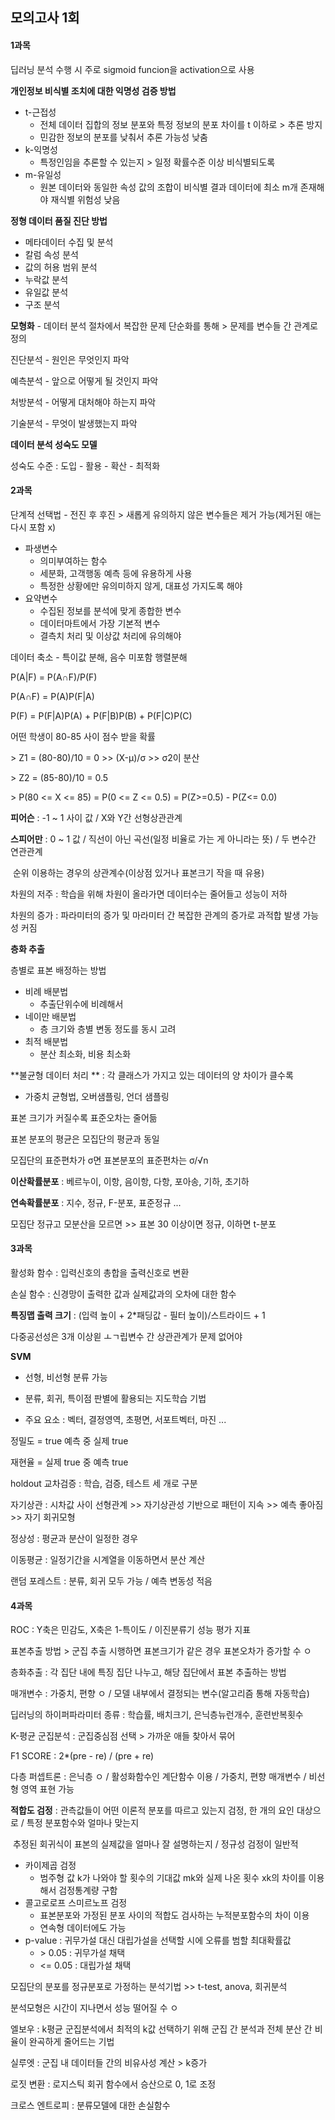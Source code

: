 ## 모의고사 1회



#### 1과목



딥러닝 분석 수행 시 주로 sigmoid funcion을 activation으로 사용



**개인정보 비식별 조치에 대한 익명성 검증 방법**

- t-근접성 
  - 전체 데이터 집합의 정보 분포와 특정 정보의 분포 차이를 t 이하로 > 추론 방지
  - 민감한 정보의 분포를 낮춰서 추론 가능성 낮춤
- k-익명성
  - 특정인임을 추론할 수 있는지 > 일정 확률수준 이상 비식별되도록
- m-유일성
  - 원본 데이터와 동일한 속성 값의 조합이 비식별 결과 데이터에 최소 m개 존재해야 재식별 위험성 낮음



**정형 데이터 품질 진단 방법**

- 메타데이터 수집 및 분석
- 칼럼 속성 분석
- 값의 허용 범위 분석
- 누락값 분석
- 유일값 분석
- 구조 분석



**모형화** - 데이터 분석 절차에서 복잡한 문제 단순화를 통해 > 문제를 변수들 간 관계로 정의



진단분석 - 원인은 무엇인지 파악

예측분석 - 앞으로 어떻게 될 것인지 파악

처방분석 - 어떻게 대처해야 하는지 파악

기술분석 - 무엇이 발생했는지 파악



**데이터 분석 성숙도 모델**

성숙도 수준 : 도입 - 활용 - 확산 - 최적화



#### 2과목

단계적 선택법 - 전진 후 후진 > 새롭게 유의하지 않은 변수들은 제거 가능(제거된 애는 다시 포함 x)



- 파생변수
  - 의미부여하는 함수
  - 세분화, 고객행동 예측 등에 유용하게 사용
  - 특정한 상황에만 유의미하지 않게, 대표성 가지도록 해야
- 요약변수
  - 수집된 정보를 분석에 맞게 종합한 변수
  - 데이터마트에서 가장 기본적 변수
  - 결측치 처리 및 이상값 처리에 유의해야



데이터 축소 - 특이값 분해, 음수 미포함 행렬분해



P(A|F) = P(A∩F)/P(F)

P(A∩F) = P(A)P(F|A)

P(F) = P(F|A)P(A) + P(F|B)P(B) + P(F|C)P(C)



어떤 학생이 80-85 사이 점수 받을 확률

\> Z1 = (80-80)/10 = 0 \>> (X-μ)/σ >> σ2이 분산

\> Z2 = (85-80)/10 = 0.5 

\> P(80 <= X <= 85) = P(0 <= Z <= 0.5) = P(Z>=0.5) - P(Z<= 0.0)



**피어슨** : -1 ~ 1 사이 값 / X와 Y간 선형상관관계

**스피어만** : 0 ~ 1 값 / 직선이 아닌 곡선(일정 비율로 가는 게 아니라는 뜻) / 두 변수간 연관관계

​					순위 이용하는 경우의 상관계수(이상점 있거나 표본크기 작을 때 유용)



차원의 저주 : 학습을 위해 차원이 올라가면 데이터수는 줄어들고 성능이 저하

차원의 증가 : 파라미터의 증가 및 마라미터 간 복잡한 관계의 증가로 과적합 발생 가능성 커짐



**층화 추출**

층별로 표본 배정하는 방법

- 비례 배분법
  - 추출단위수에 비례해서
- 네이만 배분법
  - 층 크기와 층별 변동 정도를 동시 고려
- 최적 배분법
  - 분산 최소화, 비용 최소화



**불균형 데이터 처리 ** : 각 클래스가 가지고 있는 데이터의 양 차이가 클수록

- 가중치 균형법, 오버샘플링, 언더 샘플링



표본 크기가 커질수록 표준오차는 줄어듦

표본 분포의 평균은 모집단의 평균과 동일

모집단의 표준편차가 σ면 표본분포의 표준편차는 σ/√n



**이산확률분포** : 베르누이, 이항, 음이항, 다항, 포아송, 기하, 초기하

**연속확률분포** : 지수, 정규, F-분포, 표준정규 ...



모집단 정규고 모분산을 모르면 >> 표본 30 이상이면 정규, 이하면 t-분포



#### 3과목

활성화 함수 : 입력신호의 총합을 출력신호로 변환

손실 함수 : 신경망이 출력한 값과 실제값과의 오차에 대한 함수



**특징맵 출력 크기** : (입력 높이 + 2*패딩값 - 필터 높이)/스트라이드 + 1



다중공선성은 3개 이상읟 ㅗㄱ립변수 간 상관관계가 문제 없어야



**SVM**

- 선형, 비선형 분류 가능
- 분류, 회귀, 특이점 판별에 활용되는 지도학습 기법

- 주요 요소 : 벡터, 결정영역, 초평면, 서포트벡터, 마진 ...



정밀도 = true 예측 중 실제 true

재현율 = 실제 true 중 예측 true



holdout 교차검증 : 학습, 검증, 테스트 세 개로 구분



자기상관 : 시차값 사이 선형관계 >> 자기상관성 기반으로 패턴이 지속 >> 예측 좋아짐 >> 자기 회귀모형

정상성 : 평균과 분산이 일정한 경우

이동평균 : 일정기간을 시계열을 이동하면서 분산 계산



랜덤 포레스트 : 분류, 회귀 모두 가능 / 예측 변동성 적음



#### 4과목

ROC : Y축은 민감도, X축은 1-특이도 / 이진분류기 성능 평가 지표



표본추출 방법 > 군집 추출 시행하면 표본크기가 같은 경우 표본오차가 증가할 수 ㅇ

층화추출 : 각 집단 내에 특징 집단 나누고, 해당 집단에서 표본 추출하는 방법



매개변수 : 가중치, 편향 ㅇ / 모델 내부에서 결정되는 변수(알고리즘 통해 자동학습)



딥러닝의 하이퍼파라미터 종류 : 학습률, 배치크기, 은닉층뉴런개수, 훈련반복횟수



K-평균 군집분석 : 군집중심점 선택 > 가까운 애들 찾아서 묶어



F1 SCORE : 2*(pre - re) / (pre + re)



다층 퍼셉트론 : 은닉층 ㅇ / 활성화함수인 계단함수 이용 / 가중치, 편향 매개변수 / 비선형 영역 표현 가능



**적합도 검정** : 관측값들이 어떤 이론적 분포를 따르고 있는지 검정, 한 개의 요인 대상으로 / 특정 분포함수와 얼마나 맞는지

​						추정된 회귀식이 표본의 실제값을 얼마나 잘 설명하는지 / 정규성 검정이 일반적

- 카이제곱 검정
  - 범주형 값 k가 나와야 할 횟수의 기대값 mk와 실제 나온 횟수 xk의 차이를 이용해서 검정통계량 구함
- 콜고로로프 스미르노프 검정
  - 표본분포와 가정된 분포 사이의 적합도 검사하는 누적분포함수의 차이 이용
  - 연속형 데이터에도 가능
- p-value : 귀무가설 대신 대립가설을 선택할 시에 오류를 범할 최대확률값
  - \> 0.05 : 귀무가설 채택
  - <= 0.05 : 대립가설 채택

모집단의 분포를 정규분포로 가정하는 분석기법 >> t-test, anova, 회귀분석



분석모형은 시간이 지나면서 성능 떨어질 수 ㅇ



엘보우 : k평균 군집분석에서 최적의 k값 선택하기 위해 군집 간 분석과 전체 분산 간 비율이 완곡하게 줄어드는 기법

실루엣 : 군집 내 데이터들 간의 비유사성 계산 > k증가



로짓 변환 : 로지스틱 회귀 함수에서 승산으로 0, 1로 조정

크로스 엔트로피 : 분류모델에 대한 손실함수
